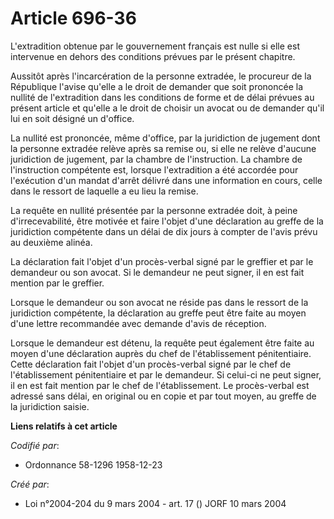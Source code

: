 # Article 696-36

L'extradition obtenue par le gouvernement français est nulle si elle est intervenue en dehors des conditions prévues par le
présent chapitre.

Aussitôt après l'incarcération de la personne extradée, le procureur de la République l'avise qu'elle a le droit de demander
que soit prononcée la nullité de l'extradition dans les conditions de forme et de délai prévues au présent article et qu'elle
a le droit de choisir un avocat ou de demander qu'il lui en soit désigné un d'office.

La nullité est prononcée, même d'office, par la juridiction de jugement dont la personne extradée relève après sa remise ou,
si elle ne relève d'aucune juridiction de jugement, par la chambre de l'instruction. La chambre de l'instruction compétente
est, lorsque l'extradition a été accordée pour l'exécution d'un mandat d'arrêt délivré dans une information en cours, celle
dans le ressort de laquelle a eu lieu la remise.

La requête en nullité présentée par la personne extradée doit, à peine d'irrecevabilité, être motivée et faire l'objet d'une
déclaration au greffe de la juridiction compétente dans un délai de dix jours à compter de l'avis prévu au deuxième alinéa.

La déclaration fait l'objet d'un procès-verbal signé par le greffier et par le demandeur ou son avocat. Si le demandeur ne
peut signer, il en est fait mention par le greffier.

Lorsque le demandeur ou son avocat ne réside pas dans le ressort de la juridiction compétente, la déclaration au greffe peut
être faite au moyen d'une lettre recommandée avec demande d'avis de réception.

Lorsque le demandeur est détenu, la requête peut également être faite au moyen d'une déclaration auprès du chef de
l'établissement pénitentiaire. Cette déclaration fait l'objet d'un procès-verbal signé par le chef de l'établissement
pénitentiaire et par le demandeur. Si celui-ci ne peut signer, il en est fait mention par le chef de l'établissement. Le
procès-verbal est adressé sans délai, en original ou en copie et par tout moyen, au greffe de la juridiction saisie.

**Liens relatifs à cet article**

_Codifié par_:

  - Ordonnance 58-1296 1958-12-23

_Créé par_:

  - Loi n°2004-204 du 9 mars 2004 - art. 17 () JORF 10 mars 2004

